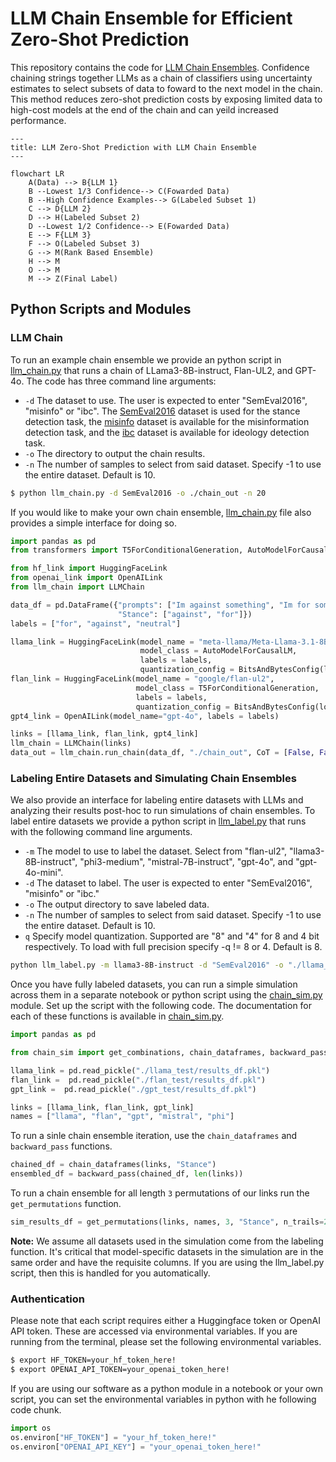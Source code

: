 # LLM Chain Ensemble for Efficient Zero-Shot Prediction

This repository contains the code for [LLM Chain Ensembles](google.com). Confidence chaining strings together LLMs as a chain of classifiers using uncertainty estimates to select subsets of data to foward to the next model in the chain. This method reduces zero-shot prediction costs by exposing limited data to high-cost models at the end of the chain and can yeild increased performance. 

```mermaid
---
title: LLM Zero-Shot Prediction with LLM Chain Ensemble
---

flowchart LR
    A(Data) --> B{LLM 1}
    B --Lowest 1/3 Confidence--> C(Fowarded Data)
    B --High Confidence Examples--> G(Labeled Subset 1)
    C --> D{LLM 2}
    D --> H(Labeled Subset 2)
    D --Lowest 1/2 Confidence--> E(Fowarded Data)
    E --> F{LLM 3}
    F --> O(Labeled Subset 3)
    G --> M(Rank Based Ensemble)
    H --> M
    O --> M
    M --> Z(Final Label)
```

## Python Scripts and Modules

### LLM Chain

To run an example chain ensemble we provide an python script in [llm_chain.py](./src/llm_chain.py) that runs a chain of LLama3-8B-instruct, Flan-UL2, and GPT-4o. The code has three command line arguments: 
- `-d` The dataset to use. The user is expected to enter "SemEval2016", "misinfo" or "ibc". The [SemEval2016](https://www.saifmohammad.com/WebPages/StanceDataset.htm) dataset is used for the stance detection task, the [misinfo](https://github.com/skgabriel/mrf-modeling) dataset is available for the misinformation detection task, and the [ibc](https://github.com/SALT-NLP/LLMs_for_CSS/tree/main/css_data/ibc) dataset is available for ideology detection task.
- `-o` The directory to output the chain results.
- `-n` The number of samples to select from said dataset. Specify -1 to use the entire dataset. Default is 10.

```bash
$ python llm_chain.py -d SemEval2016 -o ./chain_out -n 20
```

If you would like to make your own chain ensemble, [llm_chain.py](./src/llm_chain.py) file also provides a simple interface for doing so.

```python
import pandas as pd
from transformers import T5ForConditionalGeneration, AutoModelForCausalLM, BitsAndBytesConfig

from hf_link import HuggingFaceLink
from openai_link import OpenAILink
from llm_chain import LLMChain

data_df = pd.DataFrame({"prompts": ["Im against something", "Im for something"], 
                        "Stance": ["against", "for"]})
labels = ["for", "against", "neutral"]

llama_link = HuggingFaceLink(model_name = "meta-llama/Meta-Llama-3.1-8B-Instruct", 
                             model_class = AutoModelForCausalLM, 
                             labels = labels,
                             quantization_config = BitsAndBytesConfig(load_in_8bit=True))
flan_link = HuggingFaceLink(model_name = "google/flan-ul2", 
                            model_class = T5ForConditionalGeneration, 
                            labels = labels, 
                            quantization_config = BitsAndBytesConfig(load_in_8bit=True))
gpt4_link = OpenAILink(model_name="gpt-4o", labels = labels)

links = [llama_link, flan_link, gpt4_link]
llm_chain = LLMChain(links)
data_out = llm_chain.run_chain(data_df, "./chain_out", CoT = [False, False, False])
```

### Labeling Entire Datasets and Simulating Chain Ensembles

We also provide an interface for labeling entire datasets with LLMs and analyzing their results post-hoc to run simulations of chain ensembles. To label entire datasets we provide a python script in [llm_label.py](./src/llm_label.py) that runs with the following command line arguments.
- `-m` The model to use to label the dataset. Select from  "flan-ul2", "llama3-8B-instruct", "phi3-medium", "mistral-7B-instruct", "gpt-4o", and "gpt-4o-mini".
- `-d` The dataset to label. The user is expected to enter "SemEval2016", "misinfo" or "ibc."
- `-o` The output directory to save labeled data.
- `-n` The number of samples to select from said dataset. Specify -1 to use the entire dataset. Default is 10.
- `q` Specify model quantization. Supported are "8" and "4" for 8 and 4 bit respectively. To load with full precision specify -q != 8 or 4. Default is  8.

```bash
python llm_label.py -m llama3-8B-instruct -d "SemEval2016" -o "./llama_test/" -n -1 -q 0
```

Once you have fully labeled datasets, you can run a simple simulation across them in a separate notebook or python script using the [chain_sim.py](./src/chain_sim.py) module. Set up the script with the following code. The documentation for each of these functions is available in [chain_sim.py](./src/chain_sim.py).

```python
import pandas as pd

from chain_sim import get_combinations, chain_dataframes, backward_pass

llama_link = pd.read_pickle("./llama_test/results_df.pkl")
flan_link =  pd.read_pickle("./flan_test/results_df.pkl")
gpt_link =  pd.read_pickle("./gpt_test/results_df.pkl")

links = [llama_link, flan_link, gpt_link]
names = ["llama", "flan", "gpt", "mistral", "phi"]
```

To run a sinle chain ensemble iteration, use the `chain_dataframes` and `backward_pass` functions.

```python
chained_df = chain_dataframes(links, "Stance")
ensembled_df = backward_pass(chained_df, len(links))
```

To run a chain ensemble for all length `3` permutations of our links run the `get_permutations` function.

```python
sim_results_df = get_permutations(links, names, 3, "Stance", n_trails=20, backward = True)
```

**Note:** We assume all datasets used in the simulation come from the labeling function. It's critical that model-specific datasets in the simulation are in the same order and have the requisite columns. If you are using the llm_label.py script, then this is handled for you automatically. 

### Authentication

Please note that each script requires either a Huggingface token or OpenAI API token. These are accessed via environmental variables. If you are running from the terminal, please set the following environmental variables.

```bash
$ export HF_TOKEN=your_hf_token_here!
$ export OPENAI_API_TOKEN=your_openai_token_here!
```

If you are using our software as a python module in a notebook or your own script, you can set the environmental variables in python with he following code chunk.

```python
import os
os.environ["HF_TOKEN"] = "your_hf_token_here!"
os.environ["OPENAI_API_KEY"] = "your_openai_token_here!"
```
